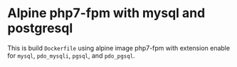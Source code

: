 # Alpine php7-fpm with mysql and postgresql

This is build `Dockerfile` using alpine image php7-fpm with extension enable for `mysql`, `pdo_mysqli`, `pgsql`, and `pdo_pgsql`.
